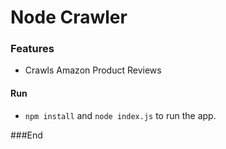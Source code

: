 # Node Crawler
### Features

- Crawls Amazon Product Reviews

#### Run

- `npm install` and `node index.js` to run the app.

###End